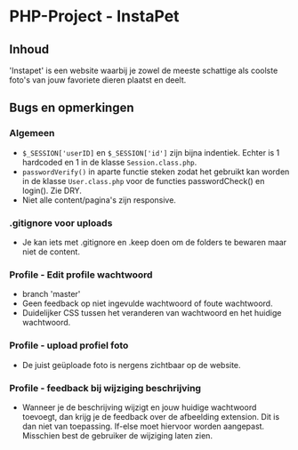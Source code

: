 # PHP-Project - InstaPet
## Inhoud
'Instapet' is een website waarbij je zowel de meeste schattige als coolste foto's van jouw favoriete dieren plaatst en deelt.
## Bugs en opmerkingen
### Algemeen
* `$_SESSION['userID]` en `$_SESSION['id']` zijn bijna indentiek. Echter is 1 hardcoded en 1 in de klasse `Session.class.php`.
* `passwordVerify()` in aparte functie steken zodat het gebruikt kan worden in de klasse `User.class.php` voor de functies passwordCheck() en login(). Zie DRY.
* Niet alle content/pagina's zijn responsive.
### .gitignore voor uploads
* Je kan iets met .gitignore en .keep doen om de folders te bewaren maar niet de content.
### Profile - Edit profile wachtwoord
* branch 'master'
* Geen feedback op niet ingevulde wachtwoord of foute wachtwoord.
* Duidelijker CSS tussen het veranderen van wachtwoord en het huidige wachtwoord.
### Profile - upload profiel foto
* De juist geüploade foto is nergens zichtbaar op de website.
### Profile - feedback bij wijziging beschrijving
* Wanneer je de beschrijving wijzigt en jouw huidige wachtwoord toevoegt, dan krijg je de feedback over de afbeelding extension. Dit is dan niet van toepassing. If-else moet hiervoor worden aangepast. Misschien best de gebruiker de wijziging laten zien.
